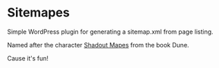 # Sitemapes

Simple WordPress plugin for generating a sitemap.xml from page listing.

Named after the character [Shadout Mapes](https://en.wikipedia.org/wiki/List_of_Dune_Fremen#Shadout_Mapes) from the book Dune.

Cause it's fun!

